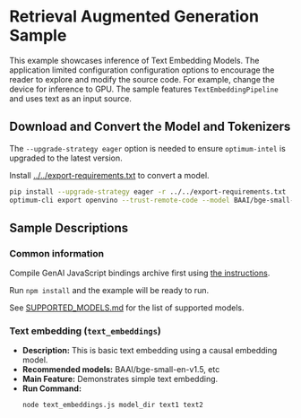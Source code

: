 # Retrieval Augmented Generation Sample

This example showcases inference of Text Embedding Models. The application limited configuration configuration options to encourage the reader to explore and modify the source code. For example, change the device for inference to GPU. The sample features `TextEmbeddingPipeline` and uses text as an input source.

## Download and Convert the Model and Tokenizers

The `--upgrade-strategy eager` option is needed to ensure `optimum-intel` is upgraded to the latest version.

Install [../../export-requirements.txt](../../export-requirements.txt) to convert a model.

```sh
pip install --upgrade-strategy eager -r ../../export-requirements.txt
optimum-cli export openvino --trust-remote-code --model BAAI/bge-small-en-v1.5 BAAI/bge-small-en-v1.5
```

## Sample Descriptions
### Common information

Compile GenAI JavaScript bindings archive first using [the instructions](../../../src/js/README.md#build-bindings).

Run `npm install` and the example will be ready to run.

See [SUPPORTED_MODELS.md](../../../SUPPORTED_MODELS.md#text-embeddings-models) for the list of supported models.

### Text embedding (`text_embeddings`)
- **Description:** This is basic text embedding using a causal embedding model.
- **Recommended models:** BAAI/bge-small-en-v1.5, etc
- **Main Feature:** Demonstrates simple text embedding.
- **Run Command:**
  ```bash
  node text_embeddings.js model_dir text1 text2
  ```